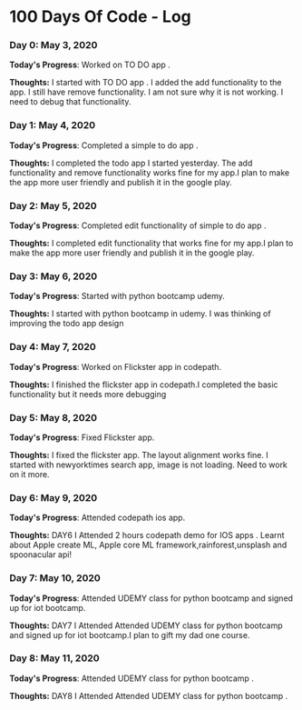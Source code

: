 # 100 Days Of Code - Log

### Day 0: May 3, 2020 


**Today's Progress**: Worked on TO DO app .

**Thoughts:** I started with TO DO app . I added the add functionality to the app. I still have remove functionality. I am not sure why it is not working. I need to debug that functionality.

### Day 1: May 4, 2020 


**Today's Progress**: Completed a simple to do app .

**Thoughts:** I completed the todo app I started yesterday. The add functionality and remove functionality works fine for my app.I plan to make the app more user friendly and publish it in the google play.

### Day 2: May 5, 2020 


**Today's Progress**: Completed edit functionality of simple to do app .

**Thoughts:** I completed edit functionality that works fine for my app.I plan to make the app more user friendly and publish it in the google play.
### Day 3: May 6, 2020 


**Today's Progress**: Started with python bootcamp udemy.

**Thoughts:** I started with python bootcamp in udemy. I was thinking of improving the todo app design

### Day 4: May 7, 2020 


**Today's Progress**: Worked on Flickster app in codepath.

**Thoughts:** I finished the flickster app in codepath.I completed the basic functionality but it needs more debugging
### Day 5: May 8, 2020 


**Today's Progress**: Fixed Flickster app.

**Thoughts:** I fixed the flickster app. The layout alignment works fine. I started with newyorktimes search app, image is not loading. Need to work on it more.

### Day 6: May 9, 2020 


**Today's Progress**: Attended codepath ios app.

**Thoughts:** DAY6 I Attended 2 hours codepath demo for IOS apps . Learnt about Apple create ML, Apple core ML framework,rainforest,unsplash and spoonacular api! 

### Day 7: May 10, 2020 


**Today's Progress**: Attended UDEMY class for python bootcamp and signed up for iot bootcamp.

**Thoughts:** DAY7 I Attended Attended UDEMY class for python bootcamp and signed up for iot bootcamp.I plan to gift my dad one course. 

### Day 8: May 11, 2020 


**Today's Progress**: Attended UDEMY class for python bootcamp .

**Thoughts:** DAY8 I Attended Attended UDEMY class for python bootcamp . 
